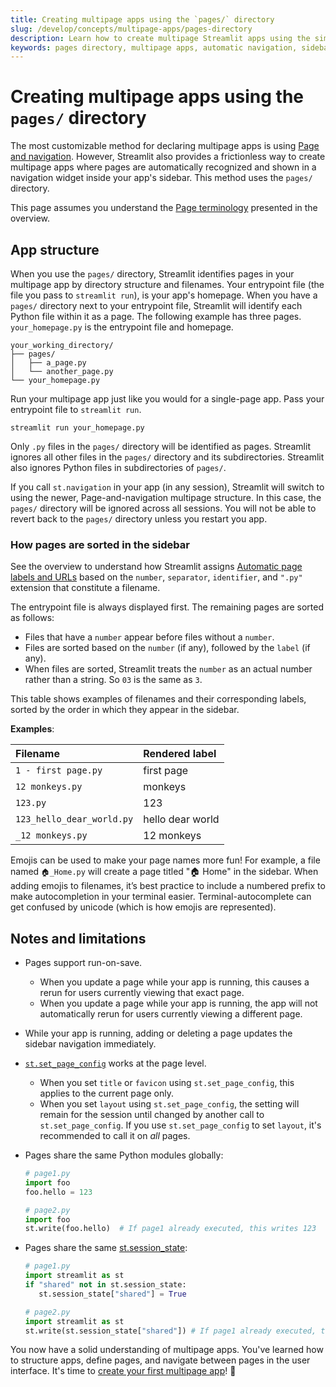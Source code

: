 ```yaml
---
title: Creating multipage apps using the `pages/` directory
slug: /develop/concepts/multipage-apps/pages-directory
description: Learn how to create multipage Streamlit apps using the simple pages/ directory approach with automatic page recognition and sidebar navigation.
keywords: pages directory, multipage apps, automatic navigation, sidebar navigation, page organization, simple multipage, directory structure
---
```


# Creating multipage apps using the `pages/` directory

The most customizable method for declaring multipage apps is using [Page and navigation](/develop/concepts/multipage-apps/page-and-navigation). However, Streamlit also provides a frictionless way to create multipage apps where pages are automatically recognized and shown in a navigation widget inside your app's sidebar. This method uses the `pages/` directory.

This page assumes you understand the [Page terminology](/develop/concepts/multipage-apps/overview#page-terminology) presented in the overview.

## App structure

When you use the `pages/` directory, Streamlit identifies pages in your multipage app by directory structure and filenames. Your entrypoint file (the file you pass to `streamlit run`), is your app's homepage. When you have a `pages/` directory next to your entrypoint file, Streamlit will identify each Python file within it as a page. The following example has three pages. `your_homepage.py` is the entrypoint file and homepage.

```
your_working_directory/
├── pages/
│   ├── a_page.py
│   └── another_page.py
└── your_homepage.py
```

Run your multipage app just like you would for a single-page app. Pass your entrypoint file to `streamlit run`.

```
streamlit run your_homepage.py
```

Only `.py` files in the `pages/` directory will be identified as pages. Streamlit ignores all other files in the `pages/` directory and its subdirectories. Streamlit also ignores Python files in subdirectories of `pages/`.

<Important>

If you call `st.navigation` in your app (in any session), Streamlit will switch to using the newer, Page-and-navigation multipage structure. In this case, the `pages/` directory will be ignored across all sessions. You will not be able to revert back to the `pages/` directory unless you restart you app.

</Important>

### How pages are sorted in the sidebar

See the overview to understand how Streamlit assigns [Automatic page labels and URLs](/develop/concepts/multipage-apps/overview#automatic-page-labels-and-urls) based on the `number`, `separator`, `identifier`, and `".py"` extension that constitute a filename.

The entrypoint file is always displayed first. The remaining pages are sorted as follows:

- Files that have a `number` appear before files without a `number`.
- Files are sorted based on the `number` (if any), followed by the `label` (if any).
- When files are sorted, Streamlit treats the `number` as an actual number rather than a string. So `03` is the same as `3`.

This table shows examples of filenames and their corresponding labels, sorted by the order in which they appear in the sidebar.

**Examples**:

| **Filename**              | **Rendered label** |
| :------------------------ | :----------------- |
| `1 - first page.py`       | first page         |
| `12 monkeys.py`           | monkeys            |
| `123.py`                  | 123                |
| `123_hello_dear_world.py` | hello dear world   |
| `_12 monkeys.py`          | 12 monkeys         |

<Tip>

Emojis can be used to make your page names more fun! For example, a file named `🏠_Home.py` will create a page titled "🏠 Home" in the sidebar. When adding emojis to filenames, it’s best practice to include a numbered prefix to make autocompletion in your terminal easier. Terminal-autocomplete can get confused by unicode (which is how emojis are represented).

</Tip>

## Notes and limitations

- Pages support run-on-save.
  - When you update a page while your app is running, this causes a rerun for users currently viewing that exact page.
  - When you update a page while your app is running, the app will not automatically rerun for users currently viewing a different page.
- While your app is running, adding or deleting a page updates the sidebar navigation immediately.
- [`st.set_page_config`](/develop/api-reference/configuration/st.set_page_config) works at the page level.
  - When you set `title` or `favicon` using `st.set_page_config`, this applies to the current page only.
  - When you set `layout` using `st.set_page_config`, the setting will remain for the session until changed by another call to `st.set_page_config`. If you use `st.set_page_config` to set `layout`, it's recommended to call it on _all_ pages.
- Pages share the same Python modules globally:

  ```python
  # page1.py
  import foo
  foo.hello = 123

  # page2.py
  import foo
  st.write(foo.hello)  # If page1 already executed, this writes 123
  ```

- Pages share the same [st.session_state](/develop/concepts/architecture/session-state):

  ```python
  # page1.py
  import streamlit as st
  if "shared" not in st.session_state:
     st.session_state["shared"] = True

  # page2.py
  import streamlit as st
  st.write(st.session_state["shared"]) # If page1 already executed, this writes True
  ```

You now have a solid understanding of multipage apps. You've learned how to structure apps, define pages, and navigate between pages in the user interface. It's time to [create your first multipage app](/get-started/tutorials/create-a-multipage-app)! 🥳
